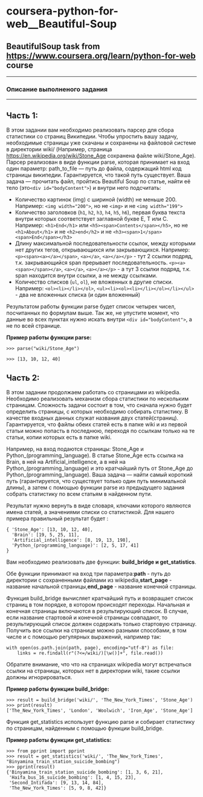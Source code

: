 # coursera-python-for-web__Beautiful-Soup
## BeautifulSoup task from https://www.coursera.org/learn/python-for-web course
--------------------------------------------------
### Описание выполненого задания
--------------------------------------------------
## Часть 1:
В этом задании вам необходимо реализовать парсер для сбора статистики со страниц Википедии. Чтобы упростить вашу задачу, необходимые страницы уже скачаны и сохранены на файловой системе в директории wiki/ (Например, страница https://en.wikipedia.org/wiki/Stone_Age сохранена файле wiki/Stone_Age). 
Парсер реализован в виде функции parse, которая принимает на вход один параметр: path_to_file — путь до файла, содержащий html код страницы википедии. Гарантируется, что такой путь существует. Ваша задача — прочитать файл, пройтись Beautiful Soup по статье, найти её тело (это`<div id="bodyContent">`) и внутри него подсчитать:

* Количество картинок (img) с шириной (width) не меньше 200. Например: `<img width="200">`, но не `<img>` и не `<img width="199">`
* Количество заголовков (`h1`, `h2`, `h3`, `h4`, `h5`, `h6`), первая буква текста внутри которых соответствует заглавной букве E, T или C. Например: `<h1>End</h1>` или `<h5><span>Contents</span></h5>`, но не `<h1>About</h1>` и не `<h2>end</h2>` и не `<h3><span>1</span><span>End</span></h3>`
* Длину максимальной последовательности ссылок, между которыми нет других тегов, открывающихся или закрывающихся. Например: `<p><span><a></a></span>`, `<a></a>`, `<a></a></p>` - тут 2 ссылки подряд, т.к. закрывающийся span прерывает последовательность. `<p><a><span></span></a>`, `<a></a>`, `<a></a></p>` - а тут 3 ссылки подряд, т.к. span находится внутри ссылки, а не между ссылками.
* Количество списков (`ul`, `ol`), не вложенных в другие списки. Например: `<ol><li></li></ol>`, `<ul><li><ol><li></li></ol></li></ul>` - два не вложенных списка (и один вложенный)

Результатом работы функции parse будет список четырех чисел, посчитанных по формулам выше.
Так же, не упустите момент, что данные во всех пунктах нужно искать внутри `<div id="bodyContent">`, а не по всей странице.

**Пример работы функции parse:**
```
>>> parse("wiki/Stone_Age")

>>> [13, 10, 12, 40]
```

## Часть 2:

В этом задании продолжаем работать со страницами из wikipedia. Необходимо реализовать механизм сбора статистики по нескольким страницам. Сложность задачи состоит в том, что сначала нужно будет определить страницы, с которых необходимо собирать статистику. В качестве входных данных служат названия двух статей(страниц). Гарантируется, что файлы обеих статей есть в папке wiki и из первой статьи можно попасть в последнюю, переходя по ссылкам только на те статьи, копии которых есть в папке wiki.

Например, на вход подаются страницы: Stone_Age и Python_(programming_language). В статье Stone_Age есть ссылка на Brain, в ней на Artificial_intelligence, а в ней на Python_(programming_language) и это кратчайший путь от Stone_Age до Python_(programming_language). Ваша задача — найти самый короткий путь (гарантируется, что существует только один путь минимальной длины), а затем с помощью функции parse из предыдущего задания собрать статистику по всем статьям в найденном пути. 

Результат нужно вернуть в виде словаря, ключами которого являются имена статей, а значениями списки со статистикой. Для нашего примера правильный результат будет :
```
{ 'Stone_Age': [13, 10, 12, 40], 
  'Brain': [19, 5, 25, 11], 
  'Artificial_intelligence': [8, 19, 13, 198], 
  'Python_(programming_language)': [2, 5, 17, 41] 
}
```
Вам необходимо реализовать две функции:  **build_bridge и get_statistics**. 

Обе функции принимают на вход три параметра:__path__ - путь до директории с сохраненными файлами из wikipedia,__start_page__ - название начальной страницы,__end_page__ - название конечной страницы.

Функция build_bridge вычисляет кратчайший путь и возвращает список страниц в том порядке, в котором происходят переходы. Начальная и конечная страницы включаются в результирующий список. В случае, если название стартовой и конечной страницы совпадают, то результирующий список должен содержать только стартовую страницу. Получить все ссылки на странице можно разными способами, в том числе и с помощью регулярных выражений, например так: 
```
with open(os.path.join(path, page), encoding="utf-8") as file:
    links = re.findall(r"(?<=/wiki/)[\w()]+", file.read())
```

Обратите внимание, что что на страницах wikipedia могут встречаться ссылки на страницы, которых нет в директории wiki, такие ссылки должны игнорироваться. 

__Пример работы функции build_bridge:__
```
>>> result = build_bridge('wiki/', 'The_New_York_Times', 'Stone_Age')
>>> print(result)
['The_New_York_Times', 'London', 'Woolwich', 'Iron_Age', 'Stone_Age']
```
Функция get_statistics использует функцию parse и собирает статистику по страницам, найденным с помощью функции build_bridge.

__Пример работы функции get_statistics:__
```
>>> from pprint import pprint
>>> result = get_statistics('wiki/', 'The_New_York_Times', "Binyamina_train_station_suicide_bombing")
>>> pprint(result)
{'Binyamina_train_station_suicide_bombing': [1, 3, 6, 21],
 'Haifa_bus_16_suicide_bombing': [1, 4, 15, 23],
 'Second_Intifada': [9, 13, 14, 84],
 'The_New_York_Times': [5, 9, 8, 42]}
 ```
